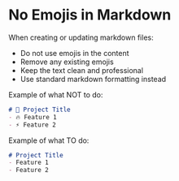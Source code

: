 # No Emojis in Markdown

When creating or updating markdown files:
- Do not use emojis in the content
- Remove any existing emojis
- Keep the text clean and professional
- Use standard markdown formatting instead

Example of what NOT to do:
```markdown
# 🚀 Project Title
- 🔥 Feature 1
- ⚡ Feature 2
```

Example of what TO do:
```markdown
# Project Title
- Feature 1
- Feature 2
``` 